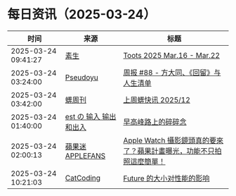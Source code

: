 ﻿# 每日资讯（2025-03-24）

|时间|来源|标题|
|---|---|---|
|2025-03-24 09:41:27|[素生](http://z.arlmy.me/atom.xml)|[Toots 2025 Mar.16 - Mar.22](http://z.arlmy.me/posts/MastodonArchives/2025/MastodonTootsArchives_20250322/)|
|2025-03-24 03:24:00|[Pseudoyu](https://www.pseudoyu.com/zh/index.xml)|[周报 #88 - 方大同、《回留》与人生清单](https://www.pseudoyu.com/zh/2025/03/24/weekly_review_88/)|
|2025-03-24 03:42:00|[蠎周刊](https://weekly.pychina.org/feeds/all.atom.xml)|[上周蠎快讯 2025/12](https://weekly.pychina.org/pyrecap/pyrw-2512.html)|
|2025-03-24 01:40:00|[est の 输入 输出和出入](https://blog.est.im/rss)|[早高峰路上的碎碎念](https://blog.est.im/2025/stderr-01)|
|2025-03-24 02:00:13|[蘋果迷 APPLEFANS](https://applefans.today/feed/)|[Apple Watch 攝影鏡頭真的要來了？蘋果計畫曝光，功能不只拍照這麼簡單！](https://applefans.today/2025-03-apple-watch-cameras-rumors/)|
|2025-03-24 10:21:03|[CatCoding](https://catcoding.me/atom.xml)|[Future 的大小对性能的影响](http://catcoding.me/p/future-size-perf/)|

